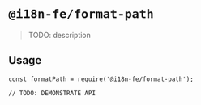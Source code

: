 # `@i18n-fe/format-path`

> TODO: description

## Usage

```
const formatPath = require('@i18n-fe/format-path');

// TODO: DEMONSTRATE API
```
